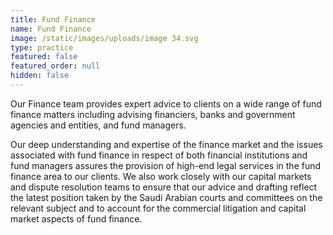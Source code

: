 ```yaml
---
title: Fund Finance
name: Fund Finance
image: /static/images/uploads/image 34.svg
type: practice
featured: false
featured_order: null
hidden: false
---
```

Our Finance team provides expert advice to clients on a wide range of fund finance matters including advising financiers, banks and government agencies and entities, and fund managers.

Our deep understanding and expertise of the finance market and the issues associated with fund finance in respect of both financial institutions and fund managers assures the provision of high-end legal services in the fund finance area to our clients. We also work closely with our capital markets and dispute resolution teams to ensure that our advice and drafting reflect the latest position taken by the Saudi Arabian courts and committees on the relevant subject and to account for the commercial litigation and capital market aspects of fund finance.

